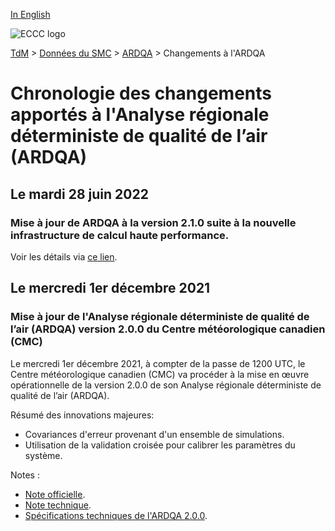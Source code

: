 [In English](changelog_rdaqa_en.md)

![ECCC logo](../../img_eccc-logo.png)

[TdM](../../readme_fr.md) > [Données du SMC](../readme_fr.md) > [ARDQA](readme_rdaqa_fr.md) > Changements à l'ARDQA

# Chronologie des changements apportés à l'Analyse régionale déterministe de qualité de l’air (ARDQA) 


## Le mardi 28 juin 2022

### Mise à jour de ARDQA à la version 2.1.0 suite à la nouvelle infrastructure de calcul haute performance. 

Voir les détails via [ce lien](../changelog_multisystems_fr.md).

## Le mercredi 1er décembre 2021

### Mise à jour de l'Analyse régionale déterministe de qualité de l’air (ARDQA) version 2.0.0 du Centre météorologique canadien (CMC)

Le mercredi 1er décembre 2021, à compter de la passe de 1200 UTC, le Centre météorologique canadien (CMC) va procéder à la mise en œuvre opérationnelle de la version 2.0.0 de son Analyse régionale déterministe de qualité de l’air (ARDQA).

Résumé des innovations majeures:

* Covariances d'erreur provenant d'un ensemble de simulations.
* Utilisation de la validation croisée pour calibrer les paramètres du système.  


Notes :

* [Note officielle](http://dd.meteo.gc.ca/doc/genots/2021/11/26/NOCN03_CWAO_262118___50159).
* [Note technique](https://collaboration.cmc.ec.gc.ca/cmc/cmoi/product_guide/docs/tech_notes/technote_rdaqa-200_f.pdf).
* [Spécifications techniques de l'ARDQA 2.0.0](https://collaboration.cmc.ec.gc.ca/cmc/cmoi/product_guide/docs/tech_specifications/tech_specifications_RDAQA_2.0.0_f.pdf).

